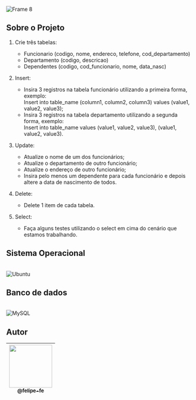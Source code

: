![Frame 8](https://user-images.githubusercontent.com/60360540/188871499-9825ba3a-a47a-4fcd-8e54-92d401264123.png)

## Sobre o Projeto

1. Crie três tabelas:
    * Funcionario (codigo, nome, endereco,
    telefone, cod_departamento)
    - Departamento (codigo, descricao)
    * Dependentes (codigo, cod_funcionario, nome,
    data_nasc)

2. Insert:
    * Insira 3 registros na tabela funcionário utilizando a primeira forma, exemplo:<br>
    Insert into table_name (column1, column2,
    column3) values (value1, value2, value3);
    - Insira 3 registros na tabela departamento utilizando a segunda forma, exemplo:<br>
    Insert into table_name values (value1, value2, value3), (value1, value2, value3).

3. Update:
    * Atualize o nome de um dos funcionários;
    - Atualize o departamento de outro funcionário;
    * Atualize o endereço de outro funcionário;
    - Insira pelo menos um dependente para cada funcionário e depois altere a data de nascimento de todos.

4. Delete:
    * Delete 1 item de cada tabela.

5. Select:
    * Faça alguns testes utilizando o select em cima do
    cenário que estamos trabalhando.

## Sistema Operacional

<br/>

<img alt="Ubuntu" src="https://img.shields.io/badge/Ubuntu-E95420?style=for-the-badge&logo=ubuntu&logoColor=white"/>

<br/>

## Banco de dados

<br/>

<img alt="MySQL" src="https://img.shields.io/badge/mysql-%2300f.svg?style=for-the-badge&logo=mysql&logoColor=white"/>

<br/>

## Autor

| [<img src="https://user-images.githubusercontent.com/60360540/186234612-f71248a4-79ba-4e59-b162-0b948d9a97dc.jpeg" width=115><br><sub>@felipe-fe</sub>](https://www.linkedin.com/in/felipe-fe/) |
| :---: |